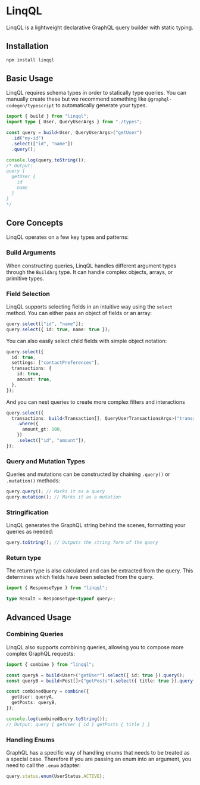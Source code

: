 # LinqQL

LinqQL is a lightweight declarative GraphQL query builder with static typing.

## Installation

```bash
npm install linqql
```

## Basic Usage

LinqQL requires schema types in order to statically type queries. You can manually create these but we recommend something like `@graphql-codegen/typescript` to automatically generate your types.

```typescript
import { build } from "linqql";
import type { User, QueryUserArgs } from "./types";

const query = build<User, QueryUserArgs>("getUser")
  .id("my-id")
  .select(["id", "name"])
  .query();

console.log(query.toString());
/* Output:
query {
  getUser {
    id
    name
  }
}
*/
```

## Core Concepts

LinqQL operates on a few key types and patterns:

### Build Arguments

When constructing queries, LinqQL handles different argument types through the `BuildArg` type. It can handle complex objects, arrays, or primitive types.

### Field Selection

LinqQL supports selecting fields in an intuitive way using the `select` method. You can either pass an object of fields or an array:

```typescript
query.select(["id", "name"]);
query.select({ id: true, name: true });
```

You can also easily select child fields with simple object notation:

```ts
query.select({
  id: true,
  settings: ["contactPreferences"],
  transactions: {
    id: true,
    amount: true,
  },
});
```

And you can nest queries to create more complex filters and interactions

```ts
query.select({
  transactions: build<Transaction[], QueryUserTransactionsArgs>("transactions")
    .where({
      amount_gt: 100,
    })
    .select(["id", "amount"]),
});
```

### Query and Mutation Types

Queries and mutations can be constructed by chaining `.query()` or `.mutation()` methods:

```typescript
query.query(); // Marks it as a query
query.mutation(); // Marks it as a mutation
```

### Stringification

LinqQL generates the GraphQL string behind the scenes, formatting your queries as needed:

```typescript
query.toString(); // Outputs the string form of the query
```

### Return type

The return type is also calculated and can be extracted from the query. This determines which fields have been selected from the query.

```ts
import { ResponseType } from "linqql";

type Result = ResponseType<typeof query>;
```

## Advanced Usage

### Combining Queries

LinqQL also supports combining queries, allowing you to compose more complex GraphQL requests:

```typescript
import { combine } from "linqql";

const queryA = build<User>("getUser").select({ id: true }).query();
const queryB = build<Post[]>("getPosts").select({ title: true }).query();

const combinedQuery = combine({
  getUser: queryA,
  getPosts: queryB,
});

console.log(combinedQuery.toString());
// Output: query { getUser { id } getPosts { title } }
```

### Handling Enums

GraphQL has a specific way of handling enums that needs to be treated as a special case. Therefore if you are passing an enum into an argument, you need to call the `.enum` adapter:

```typescript
query.status.enum(UserStatus.ACTIVE);
```
